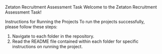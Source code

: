 Zetaton Recruitment Assessment Task
Welcome to the Zetaton Recruitment Assessment Task!

Instructions for Running the Projects
To run the projects successfully, please follow these steps:

1) Navigate to each folder in the repository.
2) Read the README file contained within each folder for specific instructions on running the project.
